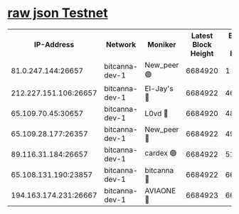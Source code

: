 [raw json Testnet](https://rpc-check.bcat.stavr.tech/bcat/rpc-bcat-result.json)
=


<table><tr><th>IP-Address</th><th>Network</th><th>Moniker</th><th>Latest Block Height</th><th>Earliest Block Height</th><th>Catching Up</th><th>Tx Index</th><th>Voting Power</th><th>Scan Time</th></tr><tr><td>81.0.247.144:26657</td><td>bitcanna-dev-1</td><td>New_peer 🟢</td><td>6684920</td><td>1</td><td>False</td><td>on</td><td>0</td><td>2024-03-01T23:09:55.061753764UTC</td></tr><tr><td>212.227.151.106:26657</td><td>bitcanna-dev-1</td><td>El-Jay's 🔴</td><td>6684922</td><td>4670391</td><td>False</td><td>on</td><td>2218164</td><td>2024-03-01T23:10:01.834641684UTC</td></tr><tr><td>65.109.70.45:30657</td><td>bitcanna-dev-1</td><td>L0vd 🔴</td><td>6684920</td><td>4828155</td><td>False</td><td>on</td><td>307920</td><td>2024-03-01T23:09:55.462389245UTC</td></tr><tr><td>65.109.28.177:26357</td><td>bitcanna-dev-1</td><td>New_peer 🔴</td><td>6684922</td><td>4952911</td><td>False</td><td>on</td><td>2237067</td><td>2024-03-01T23:10:02.531362877UTC</td></tr><tr><td>89.116.31.184:26657</td><td>bitcanna-dev-1</td><td>cardex 🟢</td><td>6684922</td><td>5185001</td><td>False</td><td>on</td><td>0</td><td>2024-03-01T23:10:02.193242158UTC</td></tr><tr><td>65.108.131.190:23857</td><td>bitcanna-dev-1</td><td>bitcanna 🔴</td><td>6684922</td><td>6680922</td><td>False</td><td>off</td><td>378446</td><td>2024-03-01T23:10:02.879228899UTC</td></tr><tr><td>194.163.174.231:26667</td><td>bitcanna-dev-1</td><td>AVIAONE 🔴</td><td>6684923</td><td>6684831</td><td>False</td><td>on</td><td>1949865</td><td>2024-03-01T23:10:11.329631098UTC</td></tr></table>